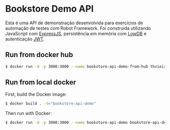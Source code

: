 # Bookstore Demo API

Esta é uma API de demonstração desenvolvida para exercícios de automação de testes com Robot Framework. Foi construída utilizando JavaScript com [ExpressJS](https://expressjs.com/), persistência em memória com [LowDB](https://github.com/typicode/lowdb) e autenticação [JWT](https://jwt.io).

## Run from docker hub

```sh
$ docker run -d -p 3000:3000 --name bookstore-api-demo-from-hub thvieiraid/bookstore-api-demo:latest
```

## Run from local docker

First, build the Docker image: 

```sh
$ docker build . -t="bookstore-api-demo"
```

Then run with Docker: 

```sh
$ docker run -d -p 3000:3000 --name bookstore-api-demo bookstore-api-demo
```
